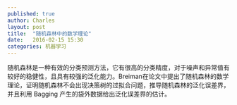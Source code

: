 ```yaml
---
published: true
author: Charles
layout: post
title:  "随机森林中的数学理论"
date:   2016-02-15 15:30
categories: 机器学习
---
```


随机森林是一种有效的分类预测方法，它有很高的分类精度，对于噪声和异常值有较好的稳健性，且具有较强的泛化能力。Breiman在论文中提出了随机森林的数学理论，证明随机森林不会出现决策树的过拟合问题，推导随机森林的泛化误差界，并且利用 Bagging 产生的袋外数据给出泛化误差界的估计。